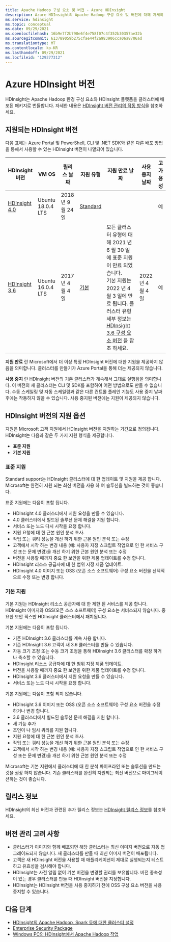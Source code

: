 ```yaml
---
title: Apache Hadoop 구성 요소 및 버전 - Azure HDInsight
description: Azure HDInsight의 Apache Hadoop 구성 요소 및 버전에 대해 자세히 알아봅니다.
ms.service: hdinsight
ms.topic: conceptual
ms.date: 09/29/2021
ms.openlocfilehash: 16b9e7f2b790e6f4e758f07c4f352b30357ae32b
ms.sourcegitcommit: 613789059b275cfae44f2a983906cca06a8706ad
ms.translationtype: MT
ms.contentlocale: ko-KR
ms.lasthandoff: 09/29/2021
ms.locfileid: "129277312"
---
```

# <a name="azure-hdinsight-versions"></a>Azure HDInsight 버전

HDInsight는 Apache Hadoop 환경 구성 요소와 HDInsight 플랫폼을 클러스터에 배포된 패키지로 번들합니다. 자세한 내용은 [HDInsight 버전 관리의 작동 방식](hdinsight-overview-versioning.md)을 참조하세요.

## <a name="supported-hdinsight-versions"></a>지원되는 HDInsight 버전

다음 표에는 Azure Portal 및 PowerShell, CLI 및 .NET SDK와 같은 다른 배포 방법을 통해서 사용할 수 있는 HDInsight 버전이 나열되어 있습니다.

| HDInsight 버전 | VM OS | 릴리스 날짜| 지원 유형 | 지원 만료 날짜 | 사용 중지 날짜 | 고가용성 |
| --- | --- | --- | --- | --- | --- | ---|
| [HDInsight 4.0](hdinsight-40-component-versioning.md) |Ubuntu 18.0.4 LTS |2018년 9월 24일 | [Standard](hdinsight-component-versioning.md#support-options-for-hdinsight-versions) | | |예 |
| [HDInsight 3.6](hdinsight-36-component-versioning.md) |Ubuntu 16.0.4 LTS |2017년 4월 4일      | [기본](hdinsight-component-versioning.md#support-options-for-hdinsight-versions) | 모든 클러스터 유형에 대해 2021 년 6 월 30 일에 표준 지원이 만료 되었습니다.<br> 기본 지원는 2022 년 4 월 3 일에 만료 됩니다. 클러스터 유형 세부 정보는 [HDInsight 3.6 구성 요소 버전](hdinsight-36-component-versioning.md) 을 참조 하세요. |2022년 4월 4일 |예 |

**지원 만료** 란 Microsoft에서 더 이상 특정 HDInsight 버전에 대한 지원을 제공하지 않음을 의미합니다. 클러스터를 만들기가 Azure Portal을 통해 더는 제공되지 않습니다.

**사용 중지** 란 HDInsight 버전의 기존 클러스터가 계속해서 그대로 실행됨을 의미합니다. 이 버전의 새 클러스터는 CLI 및 SDK를 포함하여 어떤 방법으로도 만들 수 없습니다. 수동 스케일링 및 자동 스케일링과 같은 다른 컨트롤 플레인 기능도 사용 중지 날짜 후에는 작동하지 않을 수 있습니다. 사용 중지된 버전에는 지원이 제공되지 않습니다.

## <a name="support-options-for-hdinsight-versions"></a>HDInsight 버전의 지원 옵션

지원은 Microsoft 고객 지원에서 HDInsight 버전을 지원하는 기간으로 정의됩니다. HDInsight는 다음과 같은 두 가지 지원 형식을 제공합니다. 
- **표준 지원**
- **기본 지원**

### <a name="standard-support"></a>표준 지원

Standard support는 HDInsight 클러스터에 대 한 업데이트 및 지원을 제공 합니다. Microsoft는 완전히 지원 되는 최신 버전을 사용 하 여 솔루션을 빌드하는 것이 좋습니다. 

표준 지원에는 다음이 포함 됩니다.
- HDInsight 4.0 클러스터에서 지원 요청을 만들 수 있습니다.
- 4.0 클러스터에서 빌드된 솔루션 문제 해결을 지원 합니다. 
- 서비스 또는 노드 다시 시작을 요청 합니다.
- 지원 요청에 대 한 근본 원인 분석 조사.
- 작업 또는 쿼리 성능을 개선 하기 위한 근본 원인 분석 또는 수정
- 고객에서 시작 하는 변경 내용 (예: 사용자 지정 스크립트 작업으로 인 한 서비스 구성 또는 문제 변경)을 개선 하기 위한 근본 원인 분석 또는 수정
- 버전을 사용할 때까지 중요 한 보안을 위한 제품 업데이트를 수정 합니다.
- HDInsight 리소스 공급자에 대 한 범위 지정 제품 업데이트.
- HDInsight 4.0 이미지 또는 OSS (오픈 소스 소프트웨어) 구성 요소 버전을 선택적으로 수정 또는 변경 합니다.

### <a name="basic-support"></a>기본 지원

기본 지원는 HDInsight 리소스 공급자에 대 한 제한 된 서비스를 제공 합니다. HDInsight 이미지와 OSS(오픈 소스 소프트웨어) 구성 요소는 서비스되지 않습니다. 중요한 보안 픽스만 HDInsight 클러스터에서 패치됩니다. 

기본 지원에는 다음이 포함 됩니다.
- 기존 HDInsight 3.6 클러스터를 계속 사용 합니다.
- 기존 HDInsight 3.6 고객이 새 3.6 클러스터를 만들 수 있습니다.
- 자동 크기 조정 또는 수동 크기 조정을 통해 HDInsight 3.6 클러스터를 확장 하거나 축소할 수 있습니다.
- HDInsight 리소스 공급자에 대 한 범위 지정 제품 업데이트.
- 버전을 사용할 때까지 중요 한 보안을 위한 제품 업데이트를 수정 합니다.
- HDInsight 3.6 클러스터에서 지원 요청을 만들 수 있습니다.
- 서비스 또는 노드 다시 시작을 요청 합니다.

기본 지원에는 다음이 포함 되지 않습니다.
- HDInsight 3.6 이미지 또는 OSS (오픈 소스 소프트웨어) 구성 요소 버전을 수정 하거나 변경 합니다.
- 3.6 클러스터에서 빌드된 솔루션 문제 해결을 지원 합니다. 
- 새 기능 추가
- 조언이 나 임시 쿼리를 지원 합니다.
- 지원 요청에 대 한 근본 원인 분석 조사.
- 작업 또는 쿼리 성능을 개선 하기 위한 근본 원인 분석 또는 수정
- 고객에서 시작 하는 변경 내용 (예: 사용자 지정 스크립트 작업으로 인 한 서비스 구성 또는 문제 변경)을 개선 하기 위한 근본 원인 분석 또는 수정

Microsoft는 기본 지원에서 클러스터에 대 한 분석 파이프라인 또는 솔루션을 만드는 것을 권장 하지 않습니다. 기존 클러스터를 완전히 지원되는 최신 버전으로 마이그레이션하는 것이 좋습니다. 

## <a name="release-notes"></a>릴리스 정보

HDInsight의 최신 버전과 관련된 추가 릴리스 정보는 [HDInsight 릴리스 정보](hdinsight-release-notes.md)를 참조하세요.

## <a name="versioning-considerations"></a>버전 관리 고려 사항
- 클러스터가 이미지와 함께 배포되면 해당 클러스터는 최신 이미지 버전으로 자동 업그레이드되지 않습니다. 새 클러스터를 만들 때 최신 이미지 버전이 배포됩니다.
- 고객은 새 HDInsight 버전을 사용할 때 애플리케이션이 제대로 실행되는지 테스트하고 유효성을 검사해야 합니다.
- HDInsight는 사전 알림 없이 기본 버전을 변경할 권리를 보유합니다. 버전 종속성이 있는 경우 클러스터를 만들 때 HDInsight 버전을 지정합니다.
- HDInsight는 HDInsight 버전을 사용 중지하기 전에 OSS 구성 요소 버전을 사용 중지할 수 있습니다.

## <a name="next-steps"></a>다음 단계

- [HDInsight의 Apache Hadoop, Spark 등에 대한 클러스터 설정](hdinsight-hadoop-provision-linux-clusters.md)
- [Enterprise Security Package](./enterprise-security-package.md)
- [Windows PC의 HDInsight에서 Apache Hadoop 작업](hdinsight-hadoop-windows-tools.md)
